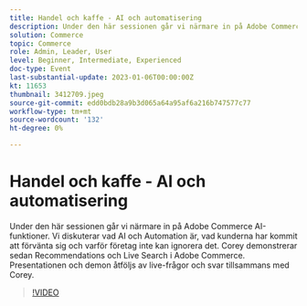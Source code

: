 ```yaml
---
title: Handel och kaffe - AI och automatisering
description: Under den här sessionen går vi närmare in på Adobe Commerce AI-funktioner. Vi diskuterar vad AI och Automation är, vad kunderna har kommit att förvänta sig och varför företag inte kan ignorera det. Corey demonstrerar sedan Recommendations och Live Search i Adobe Commerce. Presentationen och demon åtföljs av live-frågor och svar tillsammans med Corey.
solution: Commerce
topic: Commerce
role: Admin, Leader, User
level: Beginner, Intermediate, Experienced
doc-type: Event
last-substantial-update: 2023-01-06T00:00:00Z
kt: 11653
thumbnail: 3412709.jpeg
source-git-commit: edd0bdb28a9b3d065a64a95af6a216b747577c77
workflow-type: tm+mt
source-wordcount: '132'
ht-degree: 0%

---
```


# Handel och kaffe - AI och automatisering

Under den här sessionen går vi närmare in på Adobe Commerce AI-funktioner. Vi diskuterar vad AI och Automation är, vad kunderna har kommit att förvänta sig och varför företag inte kan ignorera det. Corey demonstrerar sedan Recommendations och Live Search i Adobe Commerce. Presentationen och demon åtföljs av live-frågor och svar tillsammans med Corey.

>[!VIDEO](https://video.tv.adobe.com/v/3412709/?quality=12&learn=on)

